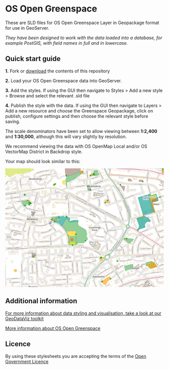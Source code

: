 ﻿# OS Open Greenspace

These are SLD files for OS Open Greenspace Layer in Geopackage format for use in GeoServer.

*They have been designed to work with the data loaded into a database, for example PostGIS, with field names in full and in lowercase.*

## Quick start guide

**1.**  Fork or [download](https://github.com/OrdnanceSurvey/OS-Open-Greenspace-stylesheets/archive/master.zip) the contents of this repository

**2.**  Load your OS Open Greenspace data into GeoServer.

**3.**  Add the styles. If using the GUI then navigate to Styles > Add a new style > Browse and select the relevant .sld file

**4.**  Publish the style with the data. If using the GUI then navigate to Layers > Add a new resource and choose the Greenspace Geopackage, click on publish, configure settings and then choose the relevant style before saving.



The scale denominators have been set to allow viewing between **1:2,400** and **1:30,000**, although this will vary slightly by resolution.

We recommend viewing the data with OS OpenMap Local and/or OS VectorMap District in Backdrop style.



Your map should look similar to this: 

  ![Screenshot](https://github.com/OrdnanceSurvey/OS-Open-Greenspace-stylesheets/blob/ee9d75f4c38e46e16b398fdd822cd9b2da33ed4e/Geopackage%20stylesheets%20(Pre%20April%202023)/GeoServer%20stylesheets%20(SLD)/images/Greenspace_screenshot.png "Screenshot of OS Open Greenspace over OS OpenMap Local")



## Additional information

[For more information about data styling and visualisation, take a look at our GeoDataViz toolkit](https://github.com/OrdnanceSurvey/GeoDataViz-Toolkit)

[More information about OS Open Greenspace](http://www.ordnancesurvey.co.uk/business-and-government/products/os-open-greenspace.html)

## Licence

By using these stylesheets you are accepting the terms of the [Open Government Licence](http://www.nationalarchives.gov.uk/doc/open-government-licence/)
